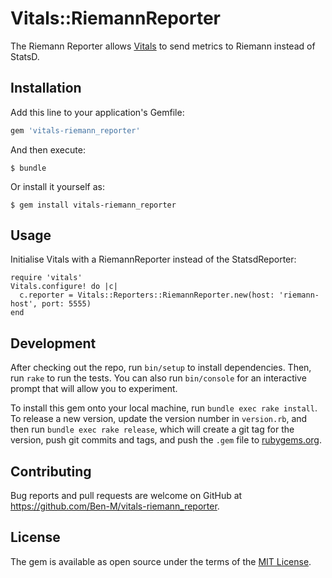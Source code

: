 # Vitals::RiemannReporter

The Riemann Reporter allows [Vitals](https://github.com/jondot/vitals) to send metrics to Riemann instead of StatsD.

## Installation

Add this line to your application's Gemfile:

```ruby
gem 'vitals-riemann_reporter'
```

And then execute:

    $ bundle

Or install it yourself as:

    $ gem install vitals-riemann_reporter

## Usage

Initialise Vitals with a RiemannReporter instead of the StatsdReporter:

```
require 'vitals'
Vitals.configure! do |c|
  c.reporter = Vitals::Reporters::RiemannReporter.new(host: 'riemann-host', port: 5555)
end
```

## Development

After checking out the repo, run `bin/setup` to install dependencies. Then, run `rake` to run the tests. You can also run `bin/console` for an interactive prompt that will allow you to experiment.

To install this gem onto your local machine, run `bundle exec rake install`. To release a new version, update the version number in `version.rb`, and then run `bundle exec rake release`, which will create a git tag for the version, push git commits and tags, and push the `.gem` file to [rubygems.org](https://rubygems.org).

## Contributing

Bug reports and pull requests are welcome on GitHub at https://github.com/Ben-M/vitals-riemann_reporter.

## License

The gem is available as open source under the terms of the [MIT License](http://opensource.org/licenses/MIT).


